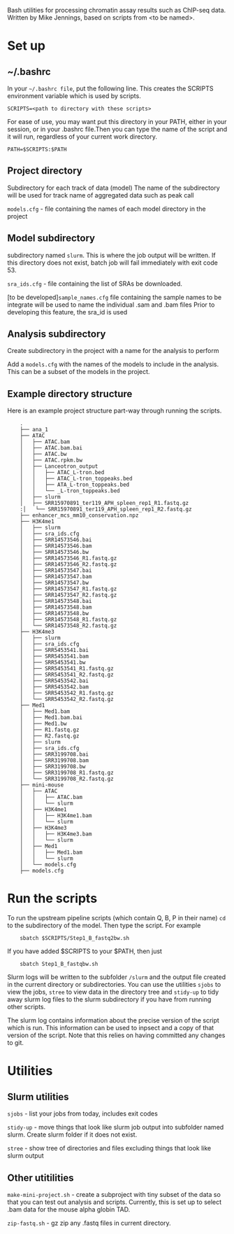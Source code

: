 Bash utilities for processing chromatin assay results such as ChIP-seq data.
Written by Mike Jennings, based on scripts from \<to be named>.

Set up
======

~/.bashrc
----------
In your `~/.bashrc file`, put the following line. This creates the SCRIPTS environment variable which is used by scripts.

    SCRIPTS=<path to directory with these scripts>
For ease of use, you may want put this directory in your PATH, either in your session, or in your .bashrc file.Then you can type the name of the script and it will run, regardless of your
current work directory. 

    PATH=$SCRIPTS:$PATH

Project directory
-----------------
Subdirectory for each track of data (model)
The name of the subdirectory will be used for track name of aggregated data 
such as peak call

`models.cfg` - file containing the names of each model directory in the project

Model subdirectory
---------------------
subdirectory named `slurm`. This is where the job output will be written.
If this directory does not exist, batch job will fail immediately with exit code 53.


`sra_ids.cfg` - file containing the list of SRAs be downloaded.

[to be developed]`sample_names.cfg` file containing the sample names to be integrate
will be used to name the individual .sam and .bam files
Prior to developing this feature, the sra_id is used

Analysis subdirectory
---------------------
Create subdirectory in the project with a name for the analysis to perform

Add a `models.cfg` with the names of the models to include in the analysis. 
This can be a subset of the models in the project.

Example directory structure
----------------------------
Here is an example project structure part-way through running the scripts.

        .
        ├── ana_1
        ├── ATAC
        │   ├── ATAC.bam
        │   ├── ATAC.bam.bai
        │   ├── ATAC.bw
        │   ├── ATAC.rpkm.bw
        │   ├── Lanceotron_output
        │   │   ├── ATAC_L-tron.bed
        │   │   ├── ATAC_L-tron_toppeaks.bed
        │   │   ├── ATA_L-tron_toppeaks.bed
        │   │   └── _L-tron_toppeaks.bed
        │   ├── slurm
        │   ├── SRR15970891_ter119_APH_spleen_rep1_R1.fastq.gz
        :│   └── SRR15970891_ter119_APH_spleen_rep1_R2.fastq.gz
        ├── enhancer_mcs_mm10_conservation.npz
        ├── H3K4me1
        │   ├── slurm
        │   ├── sra_ids.cfg
        │   ├── SRR14573546.bai
        │   ├── SRR14573546.bam
        │   ├── SRR14573546.bw
        │   ├── SRR14573546_R1.fastq.gz
        │   ├── SRR14573546_R2.fastq.gz
        │   ├── SRR14573547.bai
        │   ├── SRR14573547.bam
        │   ├── SRR14573547.bw
        │   ├── SRR14573547_R1.fastq.gz
        │   ├── SRR14573547_R2.fastq.gz
        │   ├── SRR14573548.bai
        │   ├── SRR14573548.bam
        │   ├── SRR14573548.bw
        │   ├── SRR14573548_R1.fastq.gz
        │   └── SRR14573548_R2.fastq.gz
        ├── H3K4me3
        │   ├── slurm
        │   ├── sra_ids.cfg
        │   ├── SRR5453541.bai
        │   ├── SRR5453541.bam
        │   ├── SRR5453541.bw
        │   ├── SRR5453541_R1.fastq.gz
        │   ├── SRR5453541_R2.fastq.gz
        │   ├── SRR5453542.bai
        │   ├── SRR5453542.bam
        │   ├── SRR5453542_R1.fastq.gz
        │   └── SRR5453542_R2.fastq.gz
        ├── Med1
        │   ├── Med1.bam
        │   ├── Med1.bam.bai
        │   ├── Med1.bw
        │   ├── R1.fastq.gz
        │   ├── R2.fastq.gz
        │   ├── slurm
        │   ├── sra_ids.cfg
        │   ├── SRR3199708.bai
        │   ├── SRR3199708.bam
        │   ├── SRR3199708.bw
        │   ├── SRR3199708_R1.fastq.gz
        │   └── SRR3199708_R2.fastq.gz
        ├── mini-mouse
        │   ├── ATAC
        │   │   ├── ATAC.bam
        │   │   └── slurm
        │   ├── H3K4me1
        │   │   ├── H3K4me1.bam
        │   │   └── slurm
        │   ├── H3K4me3
        │   │   ├── H3K4me3.bam
        │   │   └── slurm
        │   ├── Med1
        │   │   ├── Med1.bam
        │   │   └── slurm
        │   └── models.cfg
        ├── models.cfg

Run the scripts
===============

To run the upstream pipeline scripts (which contain Q, B, P in their name) `cd` to the subdirectory
 of the model. Then type the script. For example

        sbatch $SCRIPTS/Step1_B_fastq2bw.sh
If you have added $SCRIPTS to your $PATH, then just

        sbatch Step1_B_fastqbw.sh

Slurm logs will be written to the subfolder `/slurm` and the output file created in the current directory or subdirectories. You can use the utilities `sjobs` to view the jobs, `stree` to view data in the directory tree and `stidy-up` to tidy away slurm log files to the slurm subdirectory if you have from running other scripts.

The slurm log contains information about the precise version of the script which is run. This information can be used to inpsect and  a copy of that version of the script. Note that this relies on having committed any changes to git.


Utilities
=========
Slurm utilities
---------------
`sjobs` - list your jobs from today, includes exit codes

`stidy-up` - move things that look like slurm job output into subfolder named slurm. Create slurm folder if it does not exist.

`stree` - show tree of directories and files excluding things that look like slurm output

Other utitilities
-----------------

`make-mini-project.sh` - create a subproject with tiny subset of the data so that you can test out analysis and scripts. Currently, this is set up to select .bam data for the mouse alpha globin TAD.

`zip-fastq.sh` - gz zip any .fastq files in current directory.